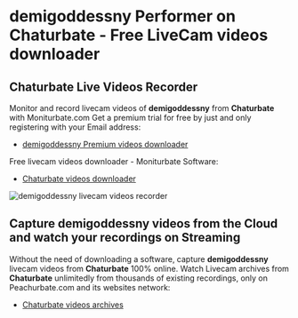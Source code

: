 # demigoddessny Performer on Chaturbate - Free LiveCam videos downloader

## Chaturbate Live Videos Recorder

Monitor and record livecam videos of **demigoddessny** from **Chaturbate** with Moniturbate.com
Get a premium trial for free by just and only registering with your Email address:
* [demigoddessny Premium videos downloader](https://moniturbate.com/request-demo-licence-key.html)

Free livecam videos downloader - Moniturbate Software:
* [Chaturbate videos downloader](https://moniturbate.com/moniturbate-download-software.html)

![demigoddessny livecam videos recorder](https://peachurnet.com/templates/moniturbate-software.png)


## Capture demigoddessny videos from the Cloud and watch your recordings on Streaming

Without the need of downloading a software, capture **demigoddessny** livecam videos from **Chaturbate** 100% online.
Watch Livecam archives from **Chaturbate** unlimitedly from thousands of existing recordings, only on Peachurbate.com and its websites network:
* [Chaturbate videos archives](https://peachurnet.com/)